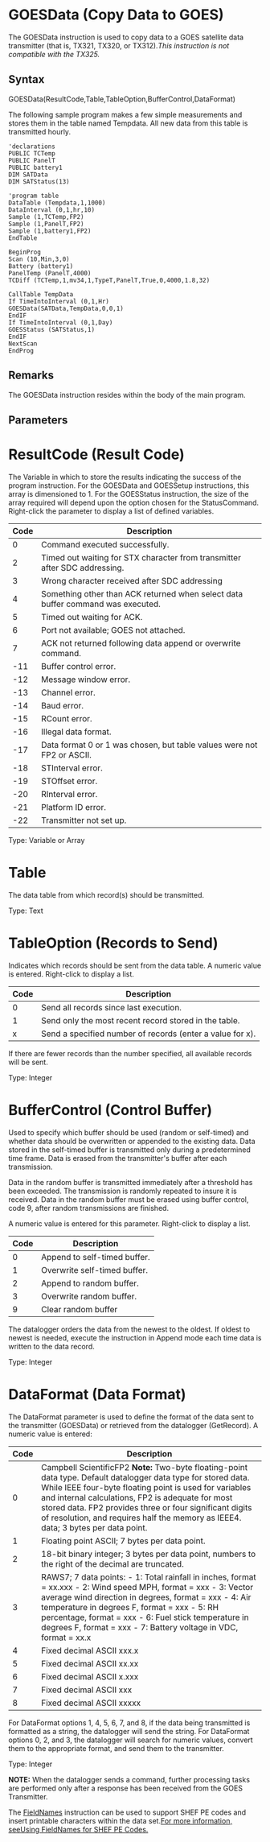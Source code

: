 # GOESData (Copy Data to GOES)

The GOESData instruction is used to copy data to a GOES satellite data transmitter (that is, TX321, TX320, or TX312)._This instruction is not compatible with the TX325._

## Syntax

GOESData(ResultCode,Table,TableOption,BufferControl,DataFormat)

The following sample program makes a few simple measurements and stores them in the table named Tempdata. All new data from this table is transmitted hourly.

```
'declarations
PUBLIC TCTemp
PUBLIC PanelT
PUBLIC battery1
DIM SATData
DIM SATStatus(13)

'program table
DataTable (Tempdata,1,1000)
DataInterval (0,1,hr,10)
Sample (1,TCTemp,FP2)
Sample (1,PanelT,FP2)
Sample (1,battery1,FP2)
EndTable

BeginProg
Scan (10,Min,3,0)
Battery (battery1)
PanelTemp (PanelT,4000)
TCDiff (TCTemp,1,mv34,1,TypeT,PanelT,True,0,4000,1.8,32)

CallTable TempData
If TimeIntoInterval (0,1,Hr)
GOESData(SATData,TempData,0,0,1)
EndIF
If TimeIntoInterval (0,1,Day)
GOESStatus (SATStatus,1)
EndIF
NextScan
EndProg
```

## Remarks

The GOESData instruction resides within the body of the main program.

## Parameters

# ResultCode (Result Code)

The Variable in which to store the results indicating the success of the program instruction. For the GOESData and GOESSetup instructions, this array is dimensioned to 1. For the GOESStatus instruction, the size of the array required will depend upon the option chosen for the StatusCommand. Right-click the parameter to display a list of defined variables.

| Code | Description                                                                     |
| ---- | ------------------------------------------------------------------------------- |
| 0    | Command executed successfully.                                                  |
| 2    | Timed out waiting for STX character from transmitter after SDC addressing.      |
| 3    | Wrong character received after SDC addressing                                   |
| 4    | Something other than ACK returned when select data buffer command was executed. |
| 5    | Timed out waiting for ACK.                                                      |
| 6    | Port not available; GOES not attached.                                          |
| 7    | ACK not returned following data append or overwrite command.                    |
| -11  | Buffer control error.                                                           |
| -12  | Message window error.                                                           |
| -13  | Channel error.                                                                  |
| -14  | Baud error.                                                                     |
| -15  | RCount error.                                                                   |
| -16  | Illegal data format.                                                            |
| -17  | Data format 0 or 1 was chosen, but table values were not FP2 or ASCII.          |
| -18  | STInterval error.                                                               |
| -19  | STOffset error.                                                                 |
| -20  | RInterval error.                                                                |
| -21  | Platform ID error.                                                              |
| -22  | Transmitter not set up.                                                         |

Type: Variable or Array

# Table

The data table from which record(s) should be transmitted.

Type: Text

# TableOption (Records to Send)

Indicates which records should be sent from the data table. A numeric value is entered. Right-click to display a list.

| Code | Description                                               |
| ---- | --------------------------------------------------------- |
| 0    | Send all records since last execution.                    |
| 1    | Send only the most recent record stored in the table.     |
| x    | Send a specified number of records (enter a value for x). |

If there are fewer records than the number specified, all available records will be sent.

Type: Integer

# BufferControl (Control Buffer)

Used to specify which buffer should be used (random or self-timed) and whether data should be overwritten or appended to the existing data. Data stored in the self-timed buffer is transmitted only during a predetermined time frame. Data is erased from the transmitter's buffer after each transmission.

Data in the random buffer is transmitted immediately after a threshold has been exceeded. The transmission is randomly repeated to insure it is received. Data in the random buffer must be erased using buffer control, code 9, after random transmissions are finished.

A numeric value is entered for this parameter. Right-click to display a list.

| Code | Description                  |
| ---- | ---------------------------- |
| 0    | Append to self-timed buffer. |
| 1    | Overwrite self-timed buffer. |
| 2    | Append to random buffer.     |
| 3    | Overwrite random buffer.     |
| 9    | Clear random buffer          |

The datalogger orders the data from the newest to the oldest. If oldest to newest is needed, execute the instruction in Append mode each time data is written to the data record.

Type: Integer

# DataFormat (Data Format)

The DataFormat parameter is used to define the format of the data sent to the transmitter (GOESData) or retrieved from the datalogger (GetRecord). A numeric value is entered:

| Code | Description                                                                                                                                                                                                                                                                                                                                                                    |
| ---- | ------------------------------------------------------------------------------------------------------------------------------------------------------------------------------------------------------------------------------------------------------------------------------------------------------------------------------------------------------------------------------ |
| 0    | Campbell ScientificFP2 **Note:** Two-byte floating-point data type. Default datalogger data type for stored data. While IEEE four-byte floating point is used for variables and internal calculations, FP2 is adequate for most stored data. FP2 provides three or four significant digits of resolution, and requires half the memory as IEEE4. data; 3 bytes per data point. |
| 1    | Floating point ASCII; 7 bytes per data point.                                                                                                                                                                                                                                                                                                                                  |
| 2    | 18-bit binary integer; 3 bytes per data point, numbers to the right of the decimal are truncated.                                                                                                                                                                                                                                                                              |
| 3    | RAWS7; 7 data points: - 1: Total rainfall in inches, format = xx.xxx - 2: Wind speed MPH, format = xxx - 3: Vector average wind direction in degrees, format = xxx - 4: Air temperature in degrees F, format = xxx - 5: RH percentage, format = xxx - 6: Fuel stick temperature in degrees F, format = xxx - 7: Battery voltage in VDC, format = xx.x                          |
| 4    | Fixed decimal ASCII xxx.x                                                                                                                                                                                                                                                                                                                                                      |
| 5    | Fixed decimal ASCII xx.xx                                                                                                                                                                                                                                                                                                                                                      |
| 6    | Fixed decimal ASCII x.xxx                                                                                                                                                                                                                                                                                                                                                      |
| 7    | Fixed decimal ASCII xxx                                                                                                                                                                                                                                                                                                                                                        |
| 8    | Fixed decimal ASCII xxxxx                                                                                                                                                                                                                                                                                                                                                      |

For DataFormat options 1, 4, 5, 6, 7, and 8, if the data being transmitted is formatted as a string, the datalogger will send the string. For DataFormat options 0, 2, and 3, the datalogger will search for numeric values, convert them to the appropriate format, and send them to the transmitter.

Type: Integer

**NOTE:** When the datalogger sends a command, further processing tasks are performed only after a response has been received from the GOES Transmitter.

The [FieldNames](fieldnames.md) instruction can be used to support SHEF PE codes and insert printable characters within the data set.[For more information, seeUsing FieldNames for SHEF PE Codes.](../Info/usingfieldnamesforshefpecodes.md)
